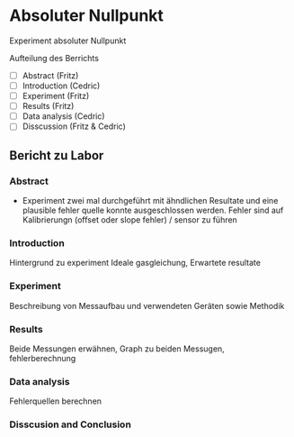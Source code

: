 # Absoluter Nullpunkt

Experiment absoluter Nullpunkt

Aufteilung des Berrichts
- [ ] Abstract (Fritz)
- [ ] Introduction (Cedric)
- [ ] Experiment (Fritz)
- [ ] Results  (Fritz)
- [ ] Data analysis (Cedric)
- [ ] Disscussion (Fritz & Cedric)

## Bericht zu Labor
### Abstract
- Experiment zwei mal durchgeführt mit ähndlichen Resultate und eine plausible fehler quelle konnte ausgeschlossen werden. Fehler sind auf Kalibrierungn (offset oder slope fehler) / sensor zu führen 

### Introduction
Hintergrund zu experiment Ideale gasgleichung, Erwartete resultate

### Experiment
Beschreibung von Messaufbau und verwendeten Geräten sowie Methodik

### Results
Beide Messungen erwähnen, Graph zu beiden Messugen, fehlerberechnung

### Data analysis
Fehlerquellen berechnen

### Disscusion and Conclusion


